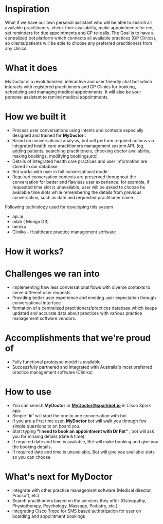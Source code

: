 
# Inspiration
What if we have our own  personal assistant who will be able to search all available practitioners, check their availability, make appointments for me, set reminders for due appointments and GP re-calls. The Goal is to have a centralized bot platform which connects all available practices (GP Clinics), so clients/patients will be able to choose any preferred practitioners from any clinics. 

# What it does

MyDoctor is a revolutionized, interactive and user friendly chat bot which interacts with registered practitioners and GP Clinics for  booking, scheduling and managing medical appointments. It will also  be your personal assistant to remind  medical appointments.

# How we built it

* Process user conversations using intents and contexts especially designed and trained for **MyDoctor** .
* Based on conversational analysis, bot will perform required actions via integrated health care practitioners management system API. (eg. adding patients, searching practitioners, checking doctor availability, making bookings, modifying bookings,etc)
* Details of Integrated health care practices and user information are stored in our database.
* Bot works with user in full conversational mode. 
* Required conversation contexts are preserved throughout the conversation for better and flawless user experience. for example, if requested time slot is unavailable, user will be asked to choose he available time slots while remembering the details from previous conversation, such as date and requested practitioner name.

Following technology used for developing this system
* api.ai
* mlab ( Mongo DB)
* heroku
* Cliniko - Healthcare practice management software

# How it works?

# Challenges we ran into
* Implementing flaw less conversational flows with diverse contexts to serve different user requests.
* Providing better user experience and meeting user expectation through conversational interface
* formation of a centralized practitioners/practices database which keeps updated and accurate data about practices with various practice management software vendors. 


# Accomplishments that we're proud of
* Fully functional prototype model is available
* Successfully partnered and integrated with Australia's most preferred practice management software (Cliniko)


# How to use
* You can search **MyDoctor** or **MyDoctor@sparkbot.io** in Cisco Spark app.
* Simple **'hi'** will start the one to one conversation with bot.
*  If you are a first time user, **MyDoctor** bot will walk you through few simple questions to on board you.
* Start typing **"I need to book an appointment with Dr Pat"** , bot will ask you for missing details (date & time).
* If required date and time is available, Bot will make booking and give you the booking details.
* If required date and time is unavailable, Bot will give you available slots so you can choose.

# What's next for MyDoctor
* Integrate with other practice management software (Medical director, Pracsoft, etc)
* Search practitioners based on the services they offer (Osteopathy, Physiotherapy, Psychology, Massage, Podiatry, etc.)
* Integrating Cisco Tropo for SMS based authorization for user on boarding and appointment bookings



